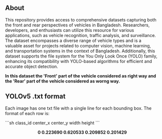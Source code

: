 ## About

<p> This repository provides access to comprehensive datasets capturing both the front and rear perspectives of vehicles in Bangladesh. Researchers, developers, and enthusiasts can utilize this resource for various applications, such as vehicle recognition, traffic analysis, and surveillance. The dataset encompasses a diverse range of vehicle types and is a valuable asset for projects related to computer vision, machine learning, and transportation systems in the context of Bangladesh. Additionally, this dataset supports the file system for the You Only Look Once (YOLO) family, enhancing its compatibility with YOLO-based algorithms for efficient and accurate object detection.
</p>

<b>In this dataset the 'Front' part of the vehicle considered as right way and the 'Rear' part of the vehicle considered as worng way.</b>

## YOLOv5 .txt format

<p>Each image has one txt file with a single line for each bounding box. The format of each row is:</p>
```sh
class_id center_x center_y width height
```

<p align="center"><b>0 0.223690 0.620533 0.209852 0.201429</b></p>
